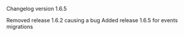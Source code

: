 Changelog version 1.6.5
 
Removed release 1.6.2 causing a bug
Added release 1.6.5 for events migrations
